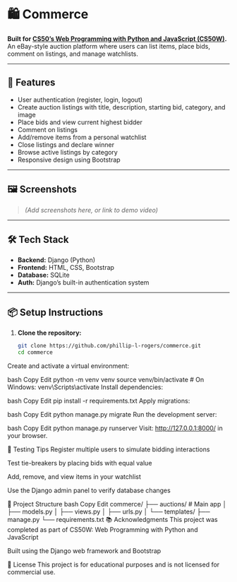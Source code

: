 # 🛍️ Commerce

**Built for [CS50’s Web Programming with Python and JavaScript (CS50W)](https://cs50.harvard.edu/web/).**  
An eBay-style auction platform where users can list items, place bids, comment on listings, and manage watchlists.

---

## 🚀 Features

- User authentication (register, login, logout)
- Create auction listings with title, description, starting bid, category, and image
- Place bids and view current highest bidder
- Comment on listings
- Add/remove items from a personal watchlist
- Close listings and declare winner
- Browse active listings by category
- Responsive design using Bootstrap

---

## 🖼️ Screenshots

> *(Add screenshots here, or link to demo video)*

---

## 🛠️ Tech Stack

- **Backend:** Django (Python)
- **Frontend:** HTML, CSS, Bootstrap
- **Database:** SQLite
- **Auth:** Django’s built-in authentication system

---

## 📦 Setup Instructions

1. **Clone the repository:**

   ```bash
   git clone https://github.com/phillip-l-rogers/commerce.git
   cd commerce
Create and activate a virtual environment:

bash
Copy
Edit
python -m venv venv
source venv/bin/activate    # On Windows: venv\Scripts\activate
Install dependencies:

bash
Copy
Edit
pip install -r requirements.txt
Apply migrations:

bash
Copy
Edit
python manage.py migrate
Run the development server:

bash
Copy
Edit
python manage.py runserver
Visit:
http://127.0.0.1:8000/ in your browser.

🧪 Testing Tips
Register multiple users to simulate bidding interactions

Test tie-breakers by placing bids with equal value

Add, remove, and view items in your watchlist

Use the Django admin panel to verify database changes

📁 Project Structure
bash
Copy
Edit
commerce/
├── auctions/          # Main app
│   ├── models.py
│   ├── views.py
│   ├── urls.py
│   └── templates/
├── manage.py
└── requirements.txt
📚 Acknowledgments
This project was completed as part of CS50W: Web Programming with Python and JavaScript

Built using the Django web framework and Bootstrap

📜 License
This project is for educational purposes and is not licensed for commercial use.
